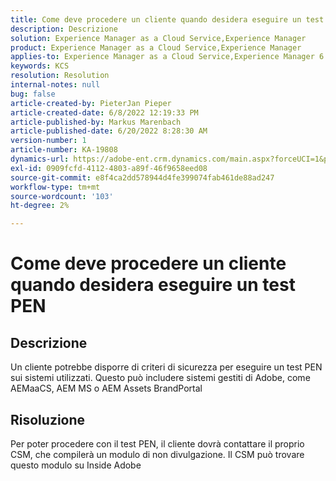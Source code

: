 ```yaml
---
title: Come deve procedere un cliente quando desidera eseguire un test PEN
description: Descrizione
solution: Experience Manager as a Cloud Service,Experience Manager
product: Experience Manager as a Cloud Service,Experience Manager
applies-to: Experience Manager as a Cloud Service,Experience Manager 6.5
keywords: KCS
resolution: Resolution
internal-notes: null
bug: false
article-created-by: PieterJan Pieper
article-created-date: 6/8/2022 12:19:33 PM
article-published-by: Markus Marenbach
article-published-date: 6/20/2022 8:28:30 AM
version-number: 1
article-number: KA-19808
dynamics-url: https://adobe-ent.crm.dynamics.com/main.aspx?forceUCI=1&pagetype=entityrecord&etn=knowledgearticle&id=4e30cf3f-25e7-ec11-bb3c-000d3a3bdca6
exl-id: 0909fcfd-4112-4803-a89f-46f9658eed08
source-git-commit: e8f4ca2dd578944d4fe399074fab461de88ad247
workflow-type: tm+mt
source-wordcount: '103'
ht-degree: 2%

---
```


# Come deve procedere un cliente quando desidera eseguire un test PEN

## Descrizione


Un cliente potrebbe disporre di criteri di sicurezza per eseguire un test PEN sui sistemi utilizzati.
Questo può includere sistemi gestiti di Adobe, come AEMaaCS, AEM MS o AEM Assets BrandPortal


## Risoluzione


Per poter procedere con il test PEN, il cliente dovrà contattare il proprio CSM, che compilerà un modulo di non divulgazione.
Il CSM può trovare questo modulo su Inside Adobe
